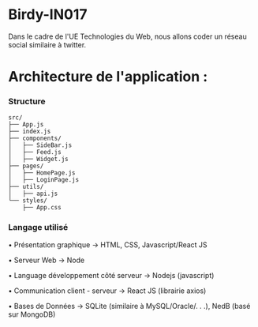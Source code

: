 # Birdy-IN017
Dans le cadre de l'UE Technologies du Web, nous allons coder un réseau social similaire à twitter. 

<h1> Architecture de l'application : </h1>

<h3> Structure </h3>

~~~
src/
├── App.js
├── index.js
├── components/
│   ├── SideBar.js
│   ├── Feed.js
│   ├── Widget.js
├── pages/
│   ├── HomePage.js
│   ├── LoginPage.js
├── utils/
│   ├── api.js
└── styles/
    ├── App.css
~~~

<h3>Langage utilisé </h3>

• Présentation graphique
→ HTML, CSS, Javascript/React JS

• Serveur Web
→ Node

• Language développement côté serveur
→ Nodejs (javascript)

• Communication client - serveur
→ React JS (librairie axios)

• Bases de Données
→ SQLite (similaire à MySQL/Oracle/. . .), NedB (basé sur MongoDB)
